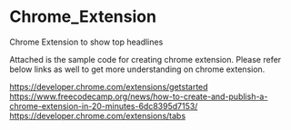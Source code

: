 # Chrome_Extension
Chrome Extension to show top headlines

Attached is the sample code for creating chrome extension. Please refer below links as well to get more understanding on chrome extension.

https://developer.chrome.com/extensions/getstarted
https://www.freecodecamp.org/news/how-to-create-and-publish-a-chrome-extension-in-20-minutes-6dc8395d7153/
https://developer.chrome.com/extensions/tabs
